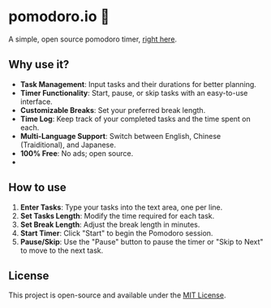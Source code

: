 # pomodoro.io 🍅
A simple, open source pomodoro timer, [right here]([https://ryaeung.github.io/pomodoro.io/]).

## Why use it?

- **Task Management**: Input tasks and their durations for better planning.
- **Timer Functionality**: Start, pause, or skip tasks with an easy-to-use interface.
- **Customizable Breaks**: Set your preferred break length.
- **Time Log**: Keep track of your completed tasks and the time spent on each.
- **Multi-Language Support**: Switch between English, Chinese (Traiditional), and Japanese.
- **100% Free**: No ads; open source.
- 
## How to use

1. **Enter Tasks**: Type your tasks into the text area, one per line.
2. **Set Tasks Length**: Modify the time required for each task.
3. **Set Break Length**: Adjust the break length in minutes.
4. **Start Timer**: Click "Start" to begin the Pomodoro session.
5. **Pause/Skip**: Use the "Pause" button to pause the timer or "Skip to Next" to move to the next task.

## License

This project is open-source and available under the [MIT License](LICENSE).
